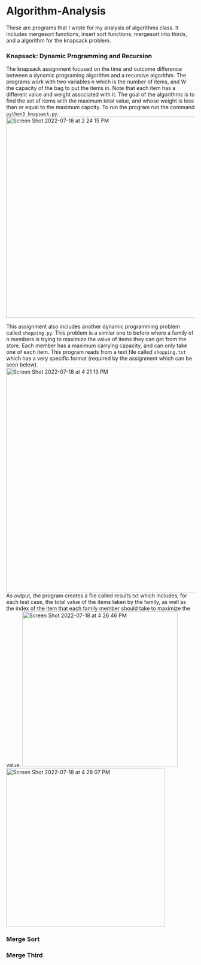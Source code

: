 # Algorithm-Analysis
These are programs that I wrote for my analysis of algorithms class. It includes mergesort functions, insert sort functions, mergesort into thirds, and a algorithm for the knapsack problem.

### Knapsack: Dynamic Programming and Recursion
The knapsack assignment focused on the time and outcome difference between a dynamic programing algorithm and a recursive algorithm. The programs work with two variables n which is the number of items, and W the capacity of the bag to put the items in. Note that each item has a different value and weight associated with it. The goal of the algorithms is to find the set of items with the maximum total value, and whose weight is less than or equal to the maximum capcity. To run the program run the command `python3 knapsack.py`. </br>
<img width="537" alt="Screen Shot 2022-07-18 at 2 24 15 PM" src="https://user-images.githubusercontent.com/41707123/179619968-c7bdb9c4-21a7-4bc2-852b-7695546950cb.png"></br>

This assignment also includes another dynamic programming problem called `shopping.py`. This problem is a similar one to before where a family of n members is trying to maximize the value of items they can get from the store. Each member has a maximum carrying capacity, and can only take one of each item. This program reads from a text file called `shopping.txt` which has a very specific format (required by the assignment which can be seen below).
<img width="599" alt="Screen Shot 2022-07-18 at 4 21 13 PM" src="https://user-images.githubusercontent.com/41707123/179632928-e35aa429-3e7b-4b98-bd2f-1b34cc220c01.png">
As output, the program creates a file called results.txt which includes, for each test case, the total value of the items taken by the family, as well as the index of the item that each family member should take to maximize the value. 
<img width="415" alt="Screen Shot 2022-07-18 at 4 26 46 PM" src="https://user-images.githubusercontent.com/41707123/179633564-a3255c82-1bed-4f60-8a64-c9bda22f1444.png">
<img width="423" alt="Screen Shot 2022-07-18 at 4 28 07 PM" src="https://user-images.githubusercontent.com/41707123/179633572-e6c8540b-4ef0-4bc2-9556-d6df3f99a480.png">



### Merge Sort

### Merge Third

